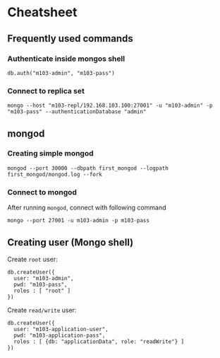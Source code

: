 # Cheatsheet

## Frequently used commands

### Authenticate inside mongos shell

```
db.auth("m103-admin", "m103-pass")
```

### Connect to replica set
```
mongo --host "m103-repl/192.168.103.100:27001" -u "m103-admin" -p "m103-pass" --authenticationDatabase "admin"
```

## mongod

### Creating simple mongod

```
mongod --port 30000 --dbpath first_mongod --logpath first_mongod/mongod.log --fork
```

### Connect to mongod

After running `mongod`, connect with following command

```
mongo --port 27001 -u m103-admin -p m103-pass
```


## Creating user (Mongo shell)

Create `root` user:

```
db.createUser({
  user: "m103-admin",
  pwd: "m103-pass",
  roles : [ "root" ]
})
```

Create `read/write` user:

```
db.createUser({
  user: "m103-application-user",
  pwd: "m103-application-pass",
  roles : [ {db: "applicationData", role: "readWrite"} ]
})
```